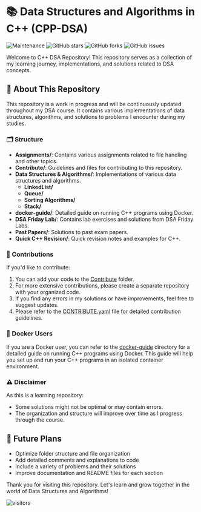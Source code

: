 # 📚 Data Structures and Algorithms in C++ (CPP-DSA)

![Maintenance](https://img.shields.io/badge/Maintained%3F-yes-green.svg)
![GitHub stars](https://img.shields.io/github/stars/saqibbedar/DSA.svg)
![GitHub forks](https://img.shields.io/github/forks/saqibbedar/DSA.svg)
![GitHub issues](https://img.shields.io/github/issues/saqibbedar/DSA.svg)

Welcome to C++ DSA Repository! This repository serves as a collection of my learning journey, implementations, and solutions related to DSA concepts.

## 📁 About This Repository

This repository is a work in progress and will be continuously updated throughout my DSA course. It contains various implementations of data structures, algorithms, and solutions to problems I encounter during my studies.

### 🗂️ Structure

- **Assignments/**: Contains various assignments related to file handling and other topics.
- **Contribute/**: Guidelines and files for contributing to this repository.
- **Data Structures & Algorithms/**: Implementations of various data structures and algorithms.
    - **LinkedList/**
    - **Queue/**
    - **Sorting Algorithms/**
    - **Stack/**
- **docker-guide/**: Detailed guide on running C++ programs using Docker.
- **DSA Friday Lab/**: Contains lab exercises and solutions from DSA Friday Labs.
- **Past Papers/**: Solutions to past exam papers.
- **Quick C++ Revision/**: Quick revision notes and examples for C++.

### 🤝 Contributions

If you'd like to contribute:

1. You can add your code to the [Contribute](https://github.com/saqibbedar/DSA/blob/main/Contribute) folder.
2. For more extensive contributions, please create a separate repository with your organized code.
3. If you find any errors in my solutions or have improvements, feel free to suggest updates.
4. Please refer to the [CONTRIBUTE.yaml](https://github.com/saqibbedar/DSA/blob/main/Contribute/CONTRIBUTE.yaml) file for detailed contribution guidelines.

### 🐳 Docker Users

If you are a Docker user, you can refer to the [docker-guide](https://github.com/saqibbedar/DSA/blob/main/docker-guide) directory for a detailed guide on running C++ programs using Docker. This guide will help you set up and run your C++ programs in an isolated container environment.

### ⚠️ Disclaimer

As this is a learning repository:

- Some solutions might not be optimal or may contain errors.
- The organization and structure will improve over time as I progress through the course.

## 🚀 Future Plans

- Optimize folder structure and file organization
- Add detailed comments and explanations to code
- Include a variety of problems and their solutions
- Improve documentation and README files for each section

Thank you for visiting this repository. Let's learn and grow together in the world of Data Structures and Algorithms!

![visitors](https://visitor-badge.laobi.icu/badge?page_id=saqibbedar.DSA)
